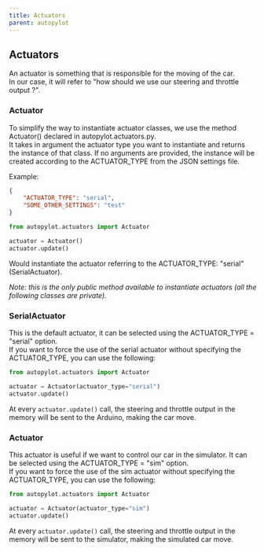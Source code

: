 ```yaml
---
title: Actuators
parent: autopylot
---
```


## Actuators
An actuator is something that is responsible for the moving of the car. \
In our case, it will refer to "how should we use our steering and throttle output ?".


### Actuator
To simplify the way to instantiate actuator classes, we use the method Actuator() declared in autopylot.actuators.py. \
It takes in argument the actuator type you want to instantiate and returns the instance of that class.
If no arguments are provided, the instance will be created according to the ACTUATOR_TYPE from the JSON settings file.

Example:
```json
{
    "ACTUATOR_TYPE": "serial",
    "SOME_OTHER_SETTINGS": "test"
}
```
```python
from autopylot.actuators import Actuator

actuator = Actuator()
actuator.update()
```
Would instantiate the actuator referring to the ACTUATOR_TYPE: "serial" (SerialActuator).

*Note: this is the only public method available to instantiate actuators (all the following classes are private).*


### SerialActuator
This is the default actuator, it can be selected using the ACTUATOR_TYPE = "serial" option. \
If you want to force the use of the serial actuator without specifying the ACTUATOR_TYPE, you can use the following:
```python
from autopylot.actuators import Actuator

actuator = Actuator(actuator_type="serial")
actuator.update()
```
At every `actuator.update()` call, the steering and throttle output in the memory will be sent to the Arduino, making the car move.


### Actuator
This actuator is useful if we want to control our car in the simulator. It can be selected using the ACTUATOR_TYPE = "sim" option. \
If you want to force the use of the sim actuator without specifying the ACTUATOR_TYPE, you can use the following:
```python
from autopylot.actuators import Actuator

actuator = Actuator(actuator_type="sim")
actuator.update()
```
At every `actuator.update()` call, the steering and throttle output in the memory will be sent to the simulator, making the simulated car move.
